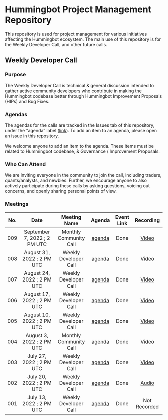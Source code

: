 # Hummingbot Project Management Repository

This repository is used for project management for various initiatives affecting the Hummingbot ecosystem. The main use of this repository is for the Weekly Developer Call, and other future calls.

## Weekly Developer Call

### Purpose

The Weekly Developer Call is technical & general discussion intended to gather active community developers who contribute in making the Hummingbot codebase better through Hummingbot Improvement Proposals (HIPs) and Bug Fixes. 

### **Agendas**

The agendas for the calls are tracked in the Issues tab of this repository, under the “agenda” label ([link](https://github.com/hummingbot/pm/issues?q=is%3Aissue+is%3Aagenda)). To add an item to an agenda, please open an issue in this repository.

We welcome anyone to add an item to the agenda. These items must be  related to Hummingbot codebase, & Governance / Improvement Proposals.

### Who Can Attend

We are inviting everyone in the community to join the call, including traders, quants/analysts, and newbies. Further, we encourage anyone to also actively participate during these calls by asking questions, voicing out concerns, and openly sharing personal points of view.

### Meetings

| No. |             Date             |      Meeting Name      |                        Agenda                       |                                  Event Link                                  |                                    Recording                                    |
|:---:|:----------------------------:|:----------------------:|:---------------------------------------------------:|:----------------------------------------------------------------------------:|:-------------------------------------------------------------------------------:|
| 009 | September 7, 2022 ; 2 PM UTC | Monthly Community Call | [agenda](https://github.com/hummingbot/pm/issues/9) | Done |                                  [Video](https://www.youtube.com/watch?v=vxY5fPRztnM)                                 |
| 008 | August 31, 2022 ; 2 PM UTC   |  Weekly Developer Call | [agenda](https://github.com/hummingbot/pm/issues/8) |                                     Done                                     |            [Video](https://www.youtube.com/watch?v=Z4mRfouABPY&t=5s)            |
| 007 | August 24, 2022 ; 2 PM UTC   |  Weekly Developer Call | [agenda](https://github.com/hummingbot/pm/issues/7) |                                     Done                                     |               [Video](https://www.youtube.com/watch?v=f9hXgi_2P0c)              |
| 006 | August 17, 2022 ; 2 PM UTC   |  Weekly Developer Call | [agenda](https://github.com/hummingbot/pm/issues/6) |                                     Done                                     |               [Video](https://www.youtube.com/watch?v=atDlrs8ZoO8)              |
| 005 | August 10, 2022 ; 2 PM UTC   |  Weekly Developer Call | [agenda](https://github.com/hummingbot/pm/issues/5) |                                     Done                                     |               [Video](https://www.youtube.com/watch?v=Z_H0NpA69bs)              |
| 004 | August 3, 2022 ; 2 PM UTC    | Monthly Community Call | [agenda](https://github.com/hummingbot/pm/issues/4) |                                     Done                                     |               [Video](https://www.youtube.com/watch?v=tCG6QvDqvMM)              |
| 003 | July 27, 2022 ; 2 PM UTC     |  Weekly Developer Call | [agenda](https://github.com/hummingbot/pm/issues/3) |                                     Done                                     |               [Video](https://www.youtube.com/watch?v=HmvzS4ugfgU)              |
| 002 | July 20, 2022 ; 2 PM UTC     |  Weekly Developer Call | [agenda](https://github.com/hummingbot/pm/issues/2) |                                     Done                                     | [Audio](https://drive.google.com/file/d/1BijPhEh2jFfgWzWixoVFAZgycogX5Hfb/view) |
| 001 | July 13, 2022 ; 2 PM UTC     |  Weekly Developer Call | [agenda](https://github.com/hummingbot/pm/issues/1) |                                     Done                                     |                                   Not Recorded                                  |
